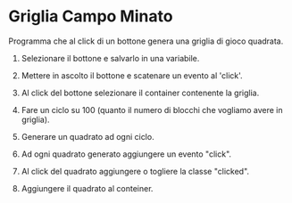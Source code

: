 Griglia Campo Minato
===
Programma che al click di un bottone genera una griglia di gioco quadrata.

1. Selezionare il bottone e salvarlo in una variabile.

2. Mettere in ascolto il bottone e scatenare un evento al 'click'.

3. Al click del bottone selezionare il container contenente la griglia.

4. Fare un ciclo su 100 (quanto il numero di blocchi che vogliamo avere in griglia).

5. Generare un quadrato ad ogni ciclo.

6. Ad ogni quadrato generato aggiungere un evento "click".

7. Al click del quadrato aggiungere o togliere la classe "clicked".

8. Aggiungere il quadrato al conteiner.